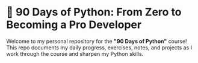 # 🐍 90 Days of Python: From Zero to Becoming a Pro Developer

Welcome to my personal repository for the **"90 Days of Python"** course!  
This repo documents my daily progress, exercises, notes, and projects as I work through the course and sharpen my Python skills.
